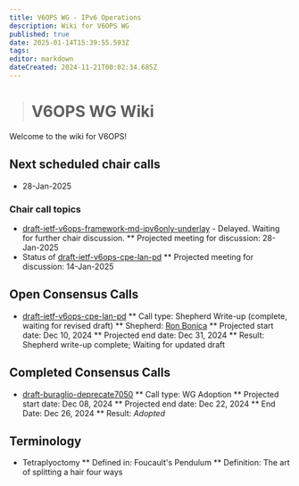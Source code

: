 ```yaml
---
title: V6OPS WG - IPv6 Operations
description: Wiki for V6OPS WG
published: true
date: 2025-01-14T15:39:55.593Z
tags: 
editor: markdown
dateCreated: 2024-11-21T00:02:34.685Z
---
```


> # V6OPS WG Wiki

Welcome to the wiki for V6OPS!

## Next scheduled chair calls

* 28-Jan-2025

### Chair call topics

* [draft-ietf-v6ops-framework-md-ipv6only-underlay](https://datatracker.ietf.org/doc/draft-ietf-v6ops-framework-md-ipv6only-underlay/) - Delayed. Waiting for further chair discussion. 
** Projected meeting for discussion: 28-Jan-2025
* Status of [draft-ietf-v6ops-cpe-lan-pd](https://datatracker.ietf.org/doc/draft-ietf-v6ops-cpe-lan-pd/)
** Projected meeting for discussion: 14-Jan-2025

## Open Consensus Calls

* [draft-ietf-v6ops-cpe-lan-pd](https://datatracker.ietf.org/doc/draft-ietf-v6ops-cpe-lan-pd/)
** Call type: Shepherd Write-up (complete, waiting for revised draft)
** Shepherd: [Ron Bonica](https://datatracker.ietf.org/person/rbonica@juniper.net)
** Projected start date: Dec 10, 2024
** Projected end date: Dec 31, 2024
** Result: Shepherd write-up complete; Waiting for updated draft

## Completed Consensus Calls

* [draft-buraglio-deprecate7050](https://datatracker.ietf.org/doc/draft-buraglio-deprecate7050/)
** Call type: WG Adoption
** Projected start date: Dec 08, 2024
** Projected end date: Dec 22, 2024
** End Date: Dec 26, 2024 
** Result: _Adopted_
  
   
## Terminology

  * Tetraplyoctomy
  ** Defined in: Foucault's Pendulum
  ** Definition: The art of splitting a hair four ways
  
  